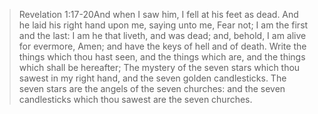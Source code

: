 >   Revelation 1:17-20And when I saw him, I fell at his feet as dead. And he laid his right hand upon me, saying unto me, Fear not; I am the first and the last: I am he that liveth, and was dead; and, behold, I am alive for evermore, Amen; and have the keys of hell and of death. Write the things which thou hast seen, and the things which are, and the things which shall be hereafter; The mystery of the seven stars which thou sawest in my right hand, and the seven golden candlesticks. The seven stars are the angels of the seven churches: and the seven candlesticks which thou sawest are the seven churches.